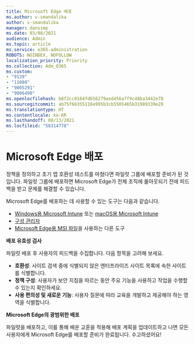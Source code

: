 ```yaml
---
title: Microsoft Edge 배포
ms.author: v-smandalika
author: v-smandalika
manager: dansimp
ms.date: 03/08/2021
audience: Admin
ms.topic: article
ms.service: o365-administration
ROBOTS: NOINDEX, NOFOLLOW
localization_priority: Priority
ms.collection: Adm_O365
ms.custom:
- "9139"
- "11088"
- "9005291"
- "9006490"
ms.openlocfilehash: b8f2cc0164fd656279aed456a7f9c48ba3442e78
ms.sourcegitcommit: ab75f66355116e995b3cb5505465b31989339e28
ms.translationtype: HT
ms.contentlocale: ko-KR
ms.lasthandoff: 08/13/2021
ms.locfileid: "58314778"
---
```

# <a name="deploy-microsoft-edge"></a>Microsoft Edge 배포

정책을 정의하고 초기 앱 호환성 테스트를 마쳤다면 파일럿 그룹에 배포할 준비가 된 것입니다. 파일럿 그룹에 배포하면 Microsoft Edge가 전체 조직에 롤아웃되기 전에 피드백을 받고 문제를 해결할 수 있습니다.

Microsoft Edge를 배포하는 데 사용할 수 있는 도구는 다음과 같습니다.

- [Windows용 Microsoft Intune](https://docs.microsoft.com/mem/intune/apps/apps-windows-edge) 또는 [macOS용 Microsoft Intune](https://docs.microsoft.com/mem/intune/apps/apps-edge-macos)
- [구성 관리자](https://docs.microsoft.com/DeployEdge/deploy-edge-with-configuration-manager)
- [Microsoft Edge용 MSI 파일](https://www.microsoft.com/edge/business/download)을 사용하는 다른 도구

**배포 유효성 검사**

파일럿 배포 후 사용자의 피드백을 수집합니다. 다음 항목을 고려해 보세요.
- **호환성**: 사이트 검색 중에 식별되지 않은 엔터프라이즈 사이트 목록에 속한 사이트를 식별합니다.
- **정책 구성**: 사용자가 보안 지침을 따르는 동안 주요 기능을 사용하고 작업을 수행할 수 있는지 확인하세요.
- **사용 편의성 및 새로운 기능**: 사용자 질문에 따라 교육을 개발하고 제공해야 하는 영역을 식별합니다.

**Microsoft Edge의 광범위한 배포**

파일럿을 배포하고, 이를 통해 배운 교훈을 적용해 배포 계획을 업데이트하고 나면 모든 사용자에게 Microsoft Edge를 배포할 준비가 완료됩니다. 수고하셨어요!

